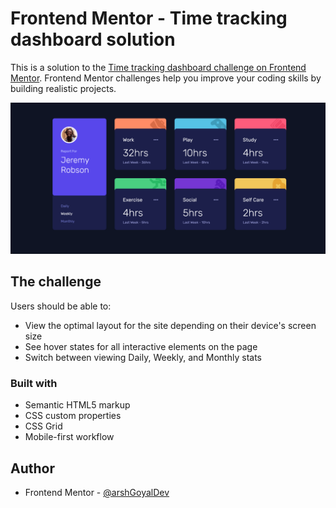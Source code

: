 # Frontend Mentor - Time tracking dashboard solution

This is a solution to the [Time tracking dashboard challenge on Frontend Mentor](https://www.frontendmentor.io/challenges/time-tracking-dashboard-UIQ7167Jw). Frontend Mentor challenges help you improve your coding skills by building realistic projects. 

![](./images/screenshot.png)

## The challenge

Users should be able to:

- View the optimal layout for the site depending on their device's screen size
- See hover states for all interactive elements on the page
- Switch between viewing Daily, Weekly, and Monthly stats

### Built with

- Semantic HTML5 markup
- CSS custom properties
- CSS Grid
- Mobile-first workflow

## Author

- Frontend Mentor - [@arshGoyalDev](https://www.frontendmentor.io/profile/arshGoyalDev)
